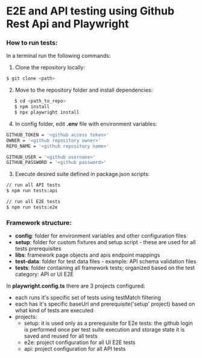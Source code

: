 # E2E and API testing using Github Rest Api and Playwright

### How to run tests:
In a terminal run the following commands:
1. Clone the repository locally: 
```bash 
$ git clone <path>
```
2. Move to the repository folder and install dependencies: 
```bash
   $ cd <path_to_repo>
   $ npm install
   $ npx playwright install
```
4. In config folder, edit **.env** file with environment variables:
```bash
GITHUB_TOKEN = '<github access token>'
OWNER = '<github repository owner>'
REPO_NAME = '<github repository name>'

GITHUB_USER = '<github usernane>'
GITHUB_PASSWORD = '<github password>'
```
3. Execute desired suite defined in package.json scripts:
```bash
// run all API tests
$ npm run tests:api 

// run all E2E tests
$ npm run tests:e2e 
```
### Framework structure:
- **config**: folder for environment variables and other configuration files
- **setup**: folder for custom fixtures and setup script - these are used for all tests prerequisites
- **libs**: framework page objects and apis endpoint mappings
- **test-data**: folder for test data files - example: API schema validation files
- **tests**: folder containing all framework tests; organized based on the test category: API or UI E2E

In **playwright.config.ts** there are 3 projects configured:
-  each runs it's specific set of tests using testMatch filtering
-  each has it's specific baseUrl and prerequisite('setup' project) based on what kind of tests are executed
- projects:     
    - setup: it is used only as a prerequisite for E2e tests: the github login is performed once per test suite execution and storage state it is saved and reused for all tests
    - e2e: project configuration for all UI E2E tests
    - api: project configuration for all API tests

